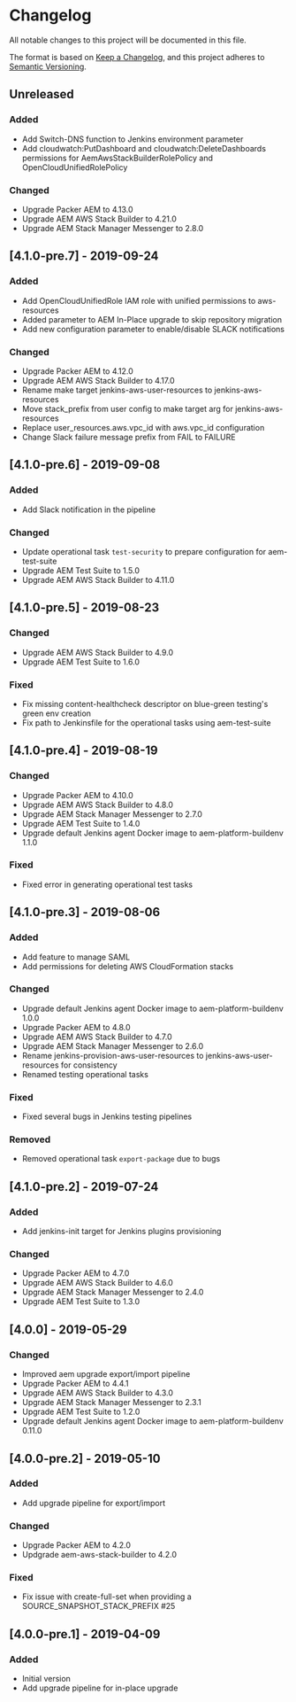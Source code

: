 # Changelog
All notable changes to this project will be documented in this file.

The format is based on [Keep a Changelog](https://keepachangelog.com/en/1.0.0/),
and this project adheres to [Semantic Versioning](https://semver.org/spec/v2.0.0.html).

## Unreleased

### Added
- Add Switch-DNS function to Jenkins environment parameter
- Add cloudwatch:PutDashboard and cloudwatch:DeleteDashboards permissions for AemAwsStackBuilderRolePolicy and OpenCloudUnifiedRolePolicy

### Changed
- Upgrade Packer AEM to 4.13.0
- Upgrade AEM AWS Stack Builder to 4.21.0
- Upgrade AEM Stack Manager Messenger to 2.8.0

## [4.1.0-pre.7] - 2019-09-24

### Added
- Add OpenCloudUnifiedRole IAM role with unified permissions to aws-resources
- Added parameter to AEM In-Place upgrade to skip repository migration
- Add new configuration parameter to enable/disable SLACK notifications

### Changed
- Upgrade Packer AEM to 4.12.0
- Upgrade AEM AWS Stack Builder to 4.17.0
- Rename make target jenkins-aws-user-resources to jenkins-aws-resources
- Move stack_prefix from user config to make target arg for jenkins-aws-resources
- Replace user_resources.aws.vpc_id with aws.vpc_id configuration
- Change Slack failure message prefix from FAIL to FAILURE

## [4.1.0-pre.6] - 2019-09-08
### Added
- Add Slack notification in the pipeline

### Changed
- Update operational task `test-security` to prepare configuration for aem-test-suite
- Upgrade AEM Test Suite to 1.5.0
- Upgrade AEM AWS Stack Builder to 4.11.0

## [4.1.0-pre.5] - 2019-08-23

### Changed
- Upgrade AEM AWS Stack Builder to 4.9.0
- Upgrade AEM Test Suite to 1.6.0

### Fixed
- Fix missing content-healthcheck descriptor on blue-green testing's green env creation
- Fix path to Jenkinsfile for the operational tasks using aem-test-suite

## [4.1.0-pre.4] - 2019-08-19

### Changed
- Upgrade Packer AEM to 4.10.0
- Upgrade AEM AWS Stack Builder to 4.8.0
- Upgrade AEM Stack Manager Messenger to 2.7.0
- Upgrade AEM Test Suite to 1.4.0
- Upgrade default Jenkins agent Docker image to aem-platform-buildenv 1.1.0

### Fixed
- Fixed error in generating operational test tasks

## [4.1.0-pre.3] - 2019-08-06

### Added
- Add feature to manage SAML
- Add permissions for deleting AWS CloudFormation stacks

### Changed
- Upgrade default Jenkins agent Docker image to aem-platform-buildenv 1.0.0
- Upgrade Packer AEM to 4.8.0
- Upgrade AEM AWS Stack Builder to 4.7.0
- Upgrade AEM Stack Manager Messenger to 2.6.0
- Rename jenkins-provision-aws-user-resources to jenkins-aws-user-resources for consistency
- Renamed testing operational tasks

### Fixed
- Fixed several bugs in Jenkins testing pipelines

### Removed
- Removed operational task `export-package` due to bugs

## [4.1.0-pre.2] - 2019-07-24

### Added
- Add jenkins-init target for Jenkins plugins provisioning

### Changed
- Upgrade Packer AEM to 4.7.0
- Upgrade AEM AWS Stack Builder to 4.6.0
- Upgrade AEM Stack Manager Messenger to 2.4.0
- Upgrade AEM Test Suite to 1.3.0

## [4.0.0] - 2019-05-29

### Changed
- Improved aem upgrade export/import pipeline
- Upgrade Packer AEM to 4.4.1
- Upgrade AEM AWS Stack Builder to 4.3.0
- Upgrade AEM Stack Manager Messenger to 2.3.1
- Upgrade AEM Test Suite to 1.2.0
- Upgrade default Jenkins agent Docker image to aem-platform-buildenv 0.11.0

## [4.0.0-pre.2] - 2019-05-10

### Added
- Add upgrade pipeline for export/import

### Changed
- Upgrade Packer AEM to 4.2.0
- Updgrade aem-aws-stack-builder to 4.2.0

### Fixed
- Fix issue with create-full-set when providing a SOURCE_SNAPSHOT_STACK_PREFIX #25

## [4.0.0-pre.1] - 2019-04-09

### Added
- Initial version
- Add upgrade pipeline for in-place upgrade
